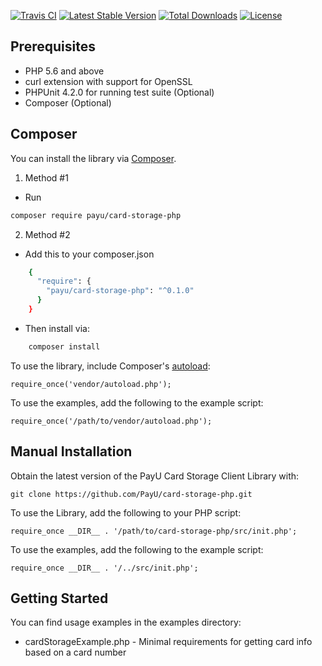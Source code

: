 [![Travis CI](https://travis-ci.org/PayU/card-storage-client-php.svg)](https://travis-ci.org/PayU/card-storage-client-php) [![Latest Stable Version](https://poser.pugx.org/payu/card-storage-client-php/v/stable.svg)](https://packagist.org/packages/payu/card-storage-client-php) [![Total Downloads](https://poser.pugx.org/payu/card-storage-client-php/downloads.svg)](https://packagist.org/packages/payu/card-storage-client-php) [![License](https://poser.pugx.org/payu/card-storage-client-php/license.svg)](https://packagist.org/packages/payu/card-storage-client-php)

## Prerequisites

 * PHP 5.6 and above
 * curl extension with support for OpenSSL
 * PHPUnit 4.2.0 for running test suite (Optional)
 * Composer (Optional)

## Composer

You can install the library via [Composer](http://getcomposer.org/).
1. Method #1
 - Run
```bash
composer require payu/card-storage-php
```
2. Method #2
 - Add this to your composer.json
```bash
    {
      "require": {
        "payu/card-storage-php": "^0.1.0"
      }
    }
```
 - Then install via:
```bash
    composer install
```
To use the library, include Composer's [autoload](https://getcomposer.org/doc/00-intro.md#autoloading]):

    require_once('vendor/autoload.php');

To use the examples, add the following to the example script:

    require_once('/path/to/vendor/autoload.php');

## Manual Installation

Obtain the latest version of the PayU Card Storage Client Library with:

    git clone https://github.com/PayU/card-storage-php.git

To use the Library, add the following to your PHP script:

    require_once __DIR__ . '/path/to/card-storage-php/src/init.php';

To use the examples, add the following to the example script:

    require_once __DIR__ . '/../src/init.php';

## Getting Started

You can find usage examples in the examples directory:

* cardStorageExample.php - Minimal requirements for getting card info based on a card number
